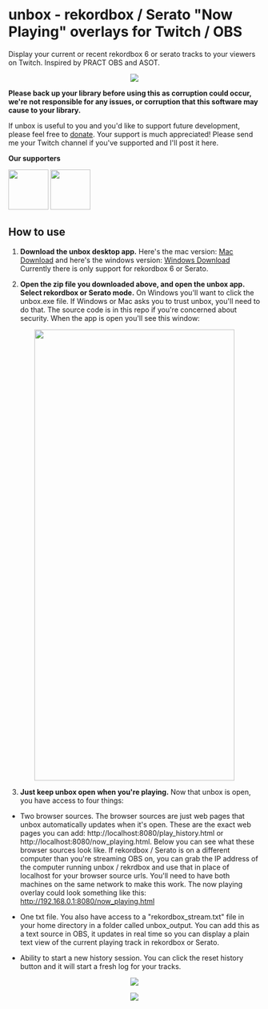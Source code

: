 # unbox - rekordbox / Serato "Now Playing" overlays for Twitch / OBS

Display your current or recent rekordbox 6 or serato tracks to your viewers on Twitch. Inspired by PRACT OBS and ASOT.
<p align="center">
 <img src="https://cdn.discordapp.com/attachments/780172543771410452/783904760880562176/Screen_Shot_2020-12-02_at_7.56.55_PM.png" />
</p>

**Please back up your library before using this as corruption could occur, we're not responsible for any issues, or corruption that this software may cause to your library.**

If unbox is useful to you and you'd like to support future development, please feel free to [donate](https://paypal.me/erikrichardlarson?locale.x=en_US). Your support is much appreciated! Please send me your Twitch channel if you've supported and I'll post it here. 

**Our supporters**

<p float="left">
 <a href="https://www.twitch.tv/dj_frankwillard"><img src="https://static-cdn.jtvnw.net/jtv_user_pictures/654c4e52-c532-435e-8641-969666ce348f-profile_image-300x300.png" data-canonical-src="https://static-cdn.jtvnw.net/jtv_user_pictures/654c4e52-c532-435e-8641-969666ce348f-profile_image-300x300.png" width="80" height="80" /></a>
<a href="https://www.twitch.tv/djaramistv"> <img src="https://static-cdn.jtvnw.net/jtv_user_pictures/93f54a41-ec11-459a-885f-bb5ce4550aa9-profile_image-300x300.png" data-canonical-src="https://static-cdn.jtvnw.net/jtv_user_pictures/93f54a41-ec11-459a-885f-bb5ce4550aa9-profile_image-300x300.png" width="80" height="80" /></a>

</p>

## How to use
1. **Download the unbox desktop app.** Here's the mac version: [Mac Download](https://github.com/erikrichardlarson/unbox/releases/download/5.0/unbox_mac.zip) and here's the windows version: [Windows Download](https://github.com/erikrichardlarson/unbox/releases/download/5.0/unbox_windows.zip) Currently there is only support for rekordbox 6 or Serato. 

2. **Open the zip file you downloaded above, and open the unbox app. Select rekordbox or Serato mode.** On Windows you'll want to click the unbox.exe file. If Windows or Mac asks you to trust unbox, you'll need to do that. The source code is in this repo if you're concerned about security. When the app is open you'll see this window:  
<p align="center">
<img src="https://media.discordapp.net/attachments/790269915444805656/798699727783985172/Screen_Shot_2021-01-12_at_3.47.01_PM.png?width=400&height=900" data-canonical-src="https://media.discordapp.net/attachments/790269915444805656/798699727783985172/Screen_Shot_2021-01-12_at_3.47.01_PM.png?width=400&height=900" width="400" height="900" />
</p>

3. **Just keep unbox open when you're playing.** Now that unbox is open, you have access to four things:  

*  Two browser sources. The browser sources are just web pages that unbox automatically updates when it's open. These are the exact web pages you can add: http://localhost:8080/play_history.html or http://localhost:8080/now_playing.html. Below you can see what these browser sources look like. If rekordbox / Serato is on a different computer than you're streaming OBS on, you can grab the IP address of the computer running unbox / rekrdbox and use that in place of localhost for your browser source urls. You'll need to have both machines on the same network to make this work. The now playing overlay could look something like this: http://192.168.0.1:8080/now_playing.html
 
*  One txt file. You also have access to a "rekordbox_stream.txt" file in your home directory in a folder called unbox_output. You can add this as a text source in OBS, it updates in real time so you can display a plain text view of the current playing track in rekordbox or Serato. 

*  Ability to start a new history session. You can click the reset history button and it will start a fresh log for your tracks. 

<p align="center">
 <img src="https://cdn.discordapp.com/attachments/780172543771410452/783904760880562176/Screen_Shot_2020-12-02_at_7.56.55_PM.png" />
</p>
<p align="center">
 <img src="https://cdn.discordapp.com/attachments/780172543771410452/783841115802959902/unknown.png" />
</p>

